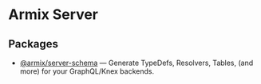 # Armix Server

## Packages

- [@armix/server-schema](https://github.com/armix-io/armix-server/tree/master/packages/server-schema)
  — Generate TypeDefs, Resolvers, Tables, (and more) for your GraphQL/Knex backends.

